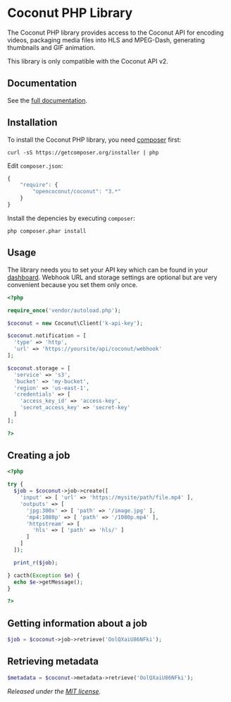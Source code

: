 # Coconut PHP Library

The Coconut PHP library provides access to the Coconut API for encoding videos, packaging media files into HLS and MPEG-Dash, generating thumbnails and GIF animation.

This library is only compatible with the Coconut API v2.

## Documentation

See the [full documentation](https://docs.coconut.co).

## Installation

To install the Coconut PHP library, you need [composer](http://getcomposer.org) first:

```console
curl -sS https://getcomposer.org/installer | php
```

Edit `composer.json`:

```javascript
{
    "require": {
        "opencoconut/coconut": "3.*"
    }
}
```

Install the depencies by executing `composer`:

```console
php composer.phar install
```

## Usage

The library needs you to set your API key which can be found in your [dashboard](https://app.coconut.co/api). Webhook URL and storage settings are optional but are very convenient because you set them only once.

```php
<?php

require_once('vendor/autoload.php');

$coconut = new Coconut\Client('k-api-key');

$coconut.notification = [
  'type' => 'http',
  'url' => 'https://yoursite/api/coconut/webhook'
];

$coconut.storage = [
  'service' => 's3',
  'bucket' => 'my-bucket',
  'region' => 'us-east-1',
  'credentials' => [
    'access_key_id' => 'access-key',
    'secret_access_key' => 'secret-key'
  ]
];

?>
```

## Creating a job

```php
<?php

try {
  $job = $coconut->job->create([
    'input' => [ 'url' => 'https://mysite/path/file.mp4' ],
    'outputs' => [
      'jpg:300x' => [ 'path' => '/image.jpg' ],
      'mp4:1080p' => [ 'path' => '/1080p.mp4' ],
      'httpstream' => [
        'hls' => [ 'path' => 'hls/' ]
      ]
    ]
  ]);

  print_r($job);

} cacth(Exception $e) {
  echo $e->getMessage();
}

?>
```

## Getting information about a job

```php
$job = $coconut->job->retrieve('OolQXaiU86NFki');
```

## Retrieving metadata

```php
$metadata = $coconut->metadata->retrieve('OolQXaiU86NFki');
```

*Released under the [MIT license](http://www.opensource.org/licenses/mit-license.php).*